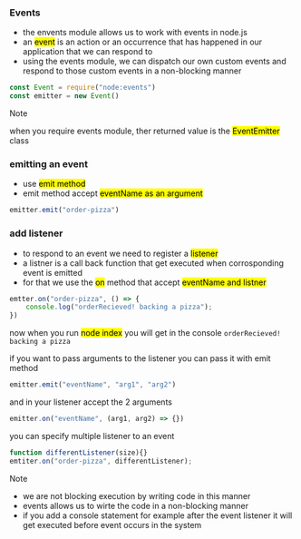 ### Events
- the envents module allows us to work with events in node.js
- an <mark>event</mark> is an action or an occurrence that has happened in our application that we can respond to
- using the events module, we can dispatch our own custom events and respond to those custom events in a non-blocking manner

```js
const Event = require("node:events")
const emitter = new Event()
```
> [!NOTE]
> when you require events module, ther returned value is the <mark>EventEmitter</mark> class

### emitting an event
- use <mark>emit<mark> method
- emit method accept <mark>eventName<mark> as an argument
```js
emitter.emit("order-pizza")
```

### add listener
- to respond to an event we need to register a <mark>listener</mark>
- a listner is a call back function that get executed when corrosponding event is emitted
- for that we use the <mark>on</mark> method that accept <mark> eventName and listner </mark>

```js
emtter.on("order-pizza", () => {
    console.log("orderRecieved! backing a pizza");
})
```
now when you run <mark>node index</mark> you will get in the console `orderRecieved! backing a pizza`

if you want to pass arguments to the listener you can pass it with emit method

```js
emitter.emit("eventName", "arg1", "arg2")
```

and in your listener accept the 2 arguments

```js
emitter.on("eventName", (arg1, arg2) => {})
```

you can specify multiple listener to an event

```js
function differentListener(size){}
emtiter.on("order-pizza", differentListener);
```

> [!NOTE]
> - we are not blocking execution by writing code in this manner
> - events allows us to wirte the code in a non-blocking manner
> - if you add a console statement for example after the event listener it will get executed before event occurs in the system

